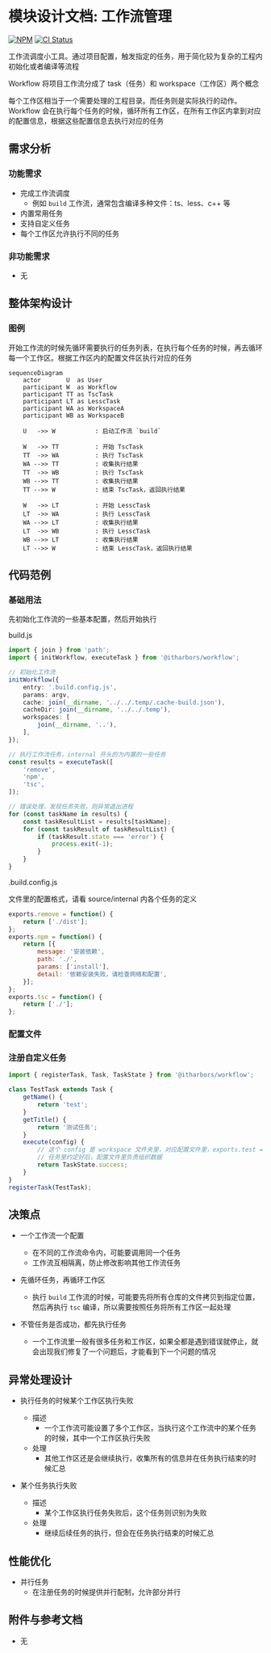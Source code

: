 # 模块设计文档: 工作流管理

[![NPM](https://img.shields.io/npm/v/@itharbors/workflow)](https://www.npmjs.com/package/@itharbors/workflow)
[![CI Status](https://github.com/itharbors/workflow/actions/workflows/ci.yaml/badge.svg)](https://github.com/itharbors/workflow/actions/workflows/ci.yaml)

工作流调度小工具。通过项目配置，触发指定的任务，用于简化较为复杂的工程内初始化或者编译等流程

Workflow 将项目工作流分成了 task（任务）和 workspace（工作区）两个概念

每个工作区相当于一个需要处理的工程目录。而任务则是实际执行的动作。Workflow 会在执行每个任务的时候，循环所有工作区，在所有工作区内拿到对应的配置信息，根据这些配置信息去执行对应的任务

## 需求分析

### 功能需求

- 完成工作流调度
    - 例如 `build` 工作流，通常包含编译多种文件：ts、less、c++ 等
- 内置常用任务
- 支持自定义任务
- 每个工作区允许执行不同的任务

### 非功能需求

- 无

## 整体架构设计

### 图例

开始工作流的时候先循环需要执行的任务列表，在执行每个任务的时候，再去循环每一个工作区。根据工作区内的配置文件区执行对应的任务

```mermaid
sequenceDiagram
    actor       U  as User
    participant W  as Workflow
    participant TT as TscTask
    participant LT as LesscTask
    participant WA as WorkspaceA
    participant WB as WorkspaceB

    U   ->> W           : 启动工作流 `build`

    W   ->> TT          : 开始 TscTask
    TT  ->> WA          : 执行 TscTask
    WA -->> TT          : 收集执行结果
    TT  ->> WB          : 执行 TscTask
    WB -->> TT          : 收集执行结果
    TT -->> W           : 结束 TscTask，返回执行结果

    W   ->> LT          : 开始 LesscTask
    LT  ->> WA          : 执行 LesscTask
    WA -->> LT          : 收集执行结果
    LT  ->> WB          : 执行 LesscTask
    WB -->> LT          : 收集执行结果
    LT -->> W           : 结束 LesscTask，返回执行结果
```

## 代码范例

### 基础用法

先初始化工作流的一些基本配置，然后开始执行

build.js
```ts
import { join } from 'path';
import { initWorkflow, executeTask } from '@itharbors/workflow';

// 初始化工作流
initWorkflow({
    entry: '.build.config.js',
    params: argv,
    cache: join(__dirname, '../../.temp/.cache-build.json'),
    cacheDir: join(__dirname, '../../.temp'),
    workspaces: [
        join(__dirname, '..'),
    ],
});

// 执行工作流任务，internal 开头的为内置的一些任务
const results = executeTask([
    'remove',
    'npm',
    'tsc',
]);

// 错误处理，发现任务失败，则异常退出进程
for (const taskName in results) {
    const taskResultList = results[taskName];
    for (const taskResult of taskResultList) {
        if (taskResult.state === 'error') {
            process.exit(-1);
        }
    }
}
```

.build.config.js

文件里的配置格式，请看 source/internal 内各个任务的定义

```js
exports.remove = function() {
    return ['./dist'];
};
exports.npm = function() {
    return [{
        message: '安装依赖',
        path: './',
        params: ['install'],
        detail: '依赖安装失败，请检查网络和配置',
    }];
};
exports.tsc = function() {
    return ['./'];
};
```

### 配置文件

### 注册自定义任务

```ts
import { registerTask, Task, TaskState } from '@itharbors/workflow';

class TestTask extends Task {
    getName() {
        return 'test';
    }
    getTitle() {
        return '测试任务';
    }
    execute(config) {
        // 这个 config 是 workspace 文件夹里，对应配置文件里，exports.test = function() {} return 出来的数据
        // 任务里约定好后，配置文件里负责组织数据
        return TaskState.success;
    }
}
registerTask(TestTask);
```

## 决策点

- 一个工作流一个配置
    - 在不同的工作流命令内，可能要调用同一个任务
    - 工作流互相隔离，防止修改影响其他工作流任务

- 先循环任务，再循环工作区
    - 执行 `build` 工作流的时候，可能要先将所有仓库的文件拷贝到指定位置，然后再执行 `tsc` 编译，所以需要按照任务将所有工作区一起处理

- 不管任务是否成功，都先执行任务
    - 一个工作流里一般有很多任务和工作区，如果全都是遇到错误就停止，就会出现我们修复了一个问题后，才能看到下一个问题的情况

## 异常处理设计

- 执行任务的时候某个工作区执行失败
    - 描述
        - 一个工作流可能设置了多个工作区，当执行这个工作流中的某个任务的时候，其中一个工作区执行失败
    - 处理
        - 其他工作区还是会继续执行，收集所有的信息并在任务执行结束的时候汇总

- 某个任务执行失败
    - 描述
        - 某个工作区执行任务失败后，这个任务则识别为失败
    - 处理
        - 继续后续任务的执行，但会在任务执行结束的时候汇总

## 性能优化

- 并行任务
    - 在注册任务的时候提供并行配制，允许部分并行

## 附件与参考文档

- 无
